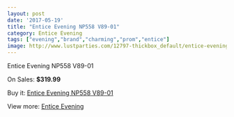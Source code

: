 ```yaml
---
layout: post
date: '2017-05-19'
title: "Entice Evening NP558 V89-01"
category: Entice Evening
tags: ["evening","brand","charming","prom","entice"]
image: http://www.lustparties.com/12797-thickbox_default/entice-evening-np558-v89-01.jpg
---
```

Entice Evening NP558 V89-01

On Sales: **$319.99**
<a href="https://www.lustparties.com/en/entice-evening/4818-entice-evening-np558-v89-01.html"><amp-img layout="responsive" width="600" height="600" src="//www.lustparties.com/12797-thickbox_default/entice-evening-np558-v89-01.jpg" alt="Entice Evening NP558 V89-01 0" /></a>

Buy it: [Entice Evening NP558 V89-01](https://www.lustparties.com/en/entice-evening/4818-entice-evening-np558-v89-01.html "Entice Evening NP558 V89-01")

View more: [Entice Evening](https://www.lustparties.com/en/29-entice-evening "Entice Evening")